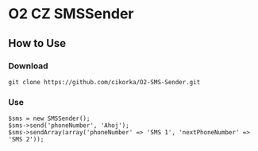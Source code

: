 # O2 CZ SMSSender

## How to Use

### Download

```
git clone https://github.com/cikorka/O2-SMS-Sender.git
```

### Use

```
$sms = new SMSSender();
$sms->send('phoneNumber', 'Ahoj');
$sms->sendArray(array('phoneNumber' => 'SMS 1', 'nextPhoneNumber' => 'SMS 2'));
```